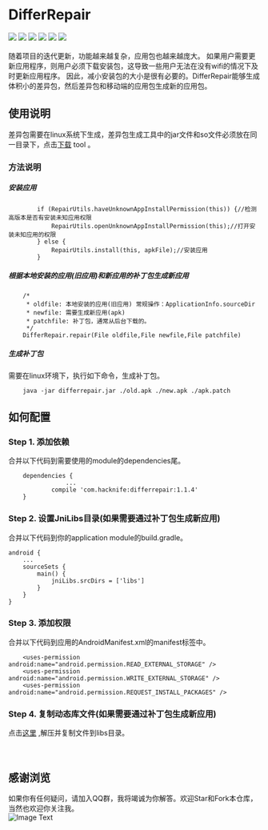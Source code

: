 # DifferRepair
[![](https://img.shields.io/badge/platform-android-orange.svg)](https://github.com/hacknife) [![](https://img.shields.io/badge/language-java-yellow.svg)](https://github.com/hacknife) [![](https://img.shields.io/badge/Jcenter-1.1.4-brightgreen.svg)](https://github.com/hacknife) [![](https://img.shields.io/badge/build-passing-brightgreen.svg)](https://github.com/hacknife) [![](https://img.shields.io/badge/license-apache--2.0-green.svg)](https://github.com/hacknife) [![](https://img.shields.io/badge/api-19+-green.svg)](https://github.com/hacknife)<br/><br/>
随着项目的迭代更新，功能越来越复杂，应用包也越来越庞大。 如果用户需要更新应用程序，则用户必须下载安装包，这导致一些用户无法在没有wifi的情况下及时更新应用程序。 因此，减小安装包的大小是很有必要的。DifferRepair能够生成体积小的差异包，然后差异包和移动端的应用包生成新的应用包。
## 使用说明
差异包需要在linux系统下生成，差异包生成工具中的jar文件和so文件必须放在同一目录下，点击[下载](https://raw.githubusercontent.com/hacknife/DifferRepair/master/differrepair_tools.7z) tool 。
### 方法说明
##### 安装应用
```
        if (RepairUtils.haveUnknownAppInstallPermission(this)) {//检测高版本是否有安装未知应用权限
            RepairUtils.openUnknownAppInstallPermission(this);//打开安装未知应用的权限
        } else {
            RepairUtils.install(this, apkFile);//安装应用
        }
```
##### 根据本地安装的应用(旧应用)和新应用的补丁包生成新应用
```
    /*
     * oldfile: 本地安装的应用(旧应用) 常规操作：ApplicationInfo.sourceDir
     * newfile: 需要生成新应用(apk)
     * patchfile: 补丁包，通常从后台下载的。
     */
    DifferRepair.repair(File oldfile,File newfile,File patchfile)
```
##### 生成补丁包
需要在linux环境下，执行如下命令，生成补丁包。
```
	java -jar differrepair.jar ./old.apk ./new.apk ./apk.patch
```
## 如何配置
### Step 1. 添加依赖   
合并以下代码到需要使用的module的dependencies尾。
```
	dependencies {
                ...
	        compile 'com.hacknife:differrepair:1.1.4'
	}
```
### Step 2. 设置JniLibs目录(如果需要通过补丁包生成新应用)
合并以下代码到你的application module的build.gradle。
```
android {
    ...
    sourceSets {
        main() {
            jniLibs.srcDirs = ['libs']
        }
    }
}

```
### Step 3. 添加权限
合并以下代码到应用的AndroidManifest.xml的manifest标签中。
```
    <uses-permission android:name="android.permission.READ_EXTERNAL_STORAGE" />
    <uses-permission android:name="android.permission.WRITE_EXTERNAL_STORAGE" />
    <uses-permission android:name="android.permission.REQUEST_INSTALL_PACKAGES" />
```
### Step 4. 复制动态库文件(如果需要通过补丁包生成新应用)
点击[这里](https://raw.githubusercontent.com/hacknife/DifferRepair/master/libs.7z) ,解压并复制文件到libs目录。
<br><br><br>
## 感谢浏览
如果你有任何疑问，请加入QQ群，我将竭诚为你解答。欢迎Star和Fork本仓库，当然也欢迎你关注我。
<br>
![Image Text](https://github.com/hacknife/CarouselBanner/blob/master/qq_group.png)
